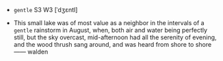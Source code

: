 - `gentle` S3 W3 [ˈdʒɛntl]



- This small lake was of most value as a neighbor in the intervals of a `gentle` rainstorm in August, when, both air and water being perfectly still, but the sky overcast, mid-afternoon had all the serenity of evening, and the wood thrush sang around, and was heard from shore to shore —— walden